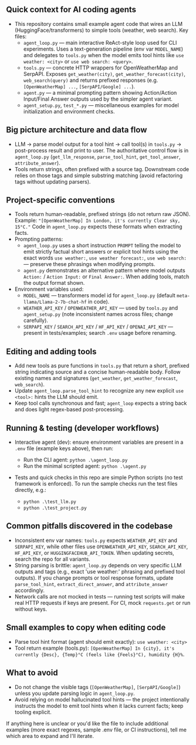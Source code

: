 ## Quick context for AI coding agents

- This repository contains small example agent code that wires an LLM (HuggingFace/transformers) to simple tools (weather, web search). Key files:
  - `agent_loop.py` — main interactive ReAct-style loop used for CLI experiments. Uses a text-generation pipeline (env var `MODEL_NAME`) and delegates to `tools.py` when the model emits tool hints like `use weather: <city>` or `use web search: <query>`.
  - `tools.py` — concrete HTTP wrappers for OpenWeatherMap and SerpAPI. Exposes `get_weather(city)`, `get_weather_forecast(city)`, `web_search(query)` and returns prefixed responses (e.g. `[OpenWeatherMap] ...`, `[SerpAPI/Google] ...`).
  - `agent.py` — a minimal prompting pattern showing Action/Action Input/Final Answer outputs used by the simpler agent variant.
  - `agent_setup.py`, `test_*.py` — miscellaneous examples for model initialization and environment checks.

## Big picture architecture and data flow

- LLM -> parse model output for a tool hint -> call tool(s) in `tools.py` -> post-process result and print to user. The authoritative control flow is in `agent_loop.py` (`get_llm_response`, `parse_tool_hint`, `get_tool_answer`, `attribute_answer`).
- Tools return strings, often prefixed with a source tag. Downstream code relies on those tags and simple substring matching (avoid refactoring tags without updating parsers).

## Project-specific conventions

- Tools return human-readable, prefixed strings (do not return raw JSON). Example: `"[OpenWeatherMap] In London, it's currently Clear sky, 15°C."` Code in `agent_loop.py` expects these formats when extracting facts.
- Prompting patterns:
  - `agent_loop.py` uses a short instruction `PROMPT` telling the model to emit strictly factual short answers or explicit tool hints using the exact words `use weather:`, `use weather forecast:`, `use web search:` — preserve these phrasings when modifying prompts.
  - `agent.py` demonstrates an alternative pattern where model outputs `Action:` / `Action Input:` or `Final Answer:`. When adding tools, match the output format shown.
- Environment variables used:
  - `MODEL_NAME` — transformers model id for `agent_loop.py` (default `meta-llama/Llama-2-7b-chat-hf` in code).
  - `WEATHER_API_KEY` / `OPENWEATHER_API_KEY` — used by `tools.py` and `agent_setup.py` (note inconsistent names across files; change carefully).
  - `SERPAPI_KEY` / `SEARCH_API_KEY` / `HF_API_KEY` / `OPENAI_API_KEY` — present in tests/examples; search `.env` usage before renaming.

## Editing and adding tools

- Add new tools as pure functions in `tools.py` that return a short, prefixed string indicating source and a concise human-readable body. Follow existing names and signatures (`get_weather`, `get_weather_forecast`, `web_search`).
- Update `agent_loop.parse_tool_hint` to recognize any new explicit `use <tool>:` hints the LLM should emit.
- Keep tool calls synchronous and fast; `agent_loop` expects a string back and does light regex-based post-processing.

## Running & testing (developer workflows)

- Interactive agent (dev): ensure environment variables are present in a `.env` file (example keys above), then run:

  - Run the CLI agent: `python .\agent_loop.py`
  - Run the minimal scripted agent: `python .\agent.py`

- Tests and quick checks in this repo are simple Python scripts (no test framework is enforced). To run the sample checks run the test files directly, e.g.:

  - `python .\test_llm.py`
  - `python .\test_project.py`

## Common pitfalls discovered in the codebase

- Inconsistent env var names: `tools.py` expects `WEATHER_API_KEY` and `SERPAPI_KEY`, while other files use `OPENWEATHER_API_KEY`, `SEARCH_API_KEY`, `HF_API_KEY`, or `HUGGINGFACEHUB_API_TOKEN`. When updating secrets, search the repo for all variants.
- String parsing is brittle: `agent_loop.py` depends on very specific LLM outputs and tags (e.g., exact 'use weather:' phrasing and prefixed tool outputs). If you change prompts or tool response formats, update `parse_tool_hint`, `extract_direct_answer`, and `attribute_answer` accordingly.
- Network calls are not mocked in tests — running test scripts will make real HTTP requests if keys are present. For CI, mock `requests.get` or run without keys.

## Small examples to copy when editing code

- Parse tool hint format (agent should emit exactly): `use weather: <city>`
- Tool return example (tools.py): `[OpenWeatherMap] In {city}, it's currently {Desc}, {Temp}°C (feels like {Feels}°C), humidity {H}%`.

## What to avoid

- Do not change the visible tags (`[OpenWeatherMap]`, `[SerpAPI/Google]`) unless you update parsing logic in `agent_loop.py`.
- Avoid relying on model hallucinated tool hints — the project intentionally instructs the model to emit tool hints when it lacks current facts; keep tooling explicit.

If anything here is unclear or you'd like the file to include additional examples (more exact regexes, sample .env file, or CI instructions), tell me which area to expand and I'll iterate.
